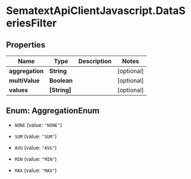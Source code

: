 # SematextApiClientJavascript.DataSeriesFilter

## Properties
Name | Type | Description | Notes
------------ | ------------- | ------------- | -------------
**aggregation** | **String** |  | [optional] 
**multiValue** | **Boolean** |  | [optional] 
**values** | **[String]** |  | [optional] 


<a name="AggregationEnum"></a>
## Enum: AggregationEnum


* `NONE` (value: `"NONE"`)

* `SUM` (value: `"SUM"`)

* `AVG` (value: `"AVG"`)

* `MIN` (value: `"MIN"`)

* `MAX` (value: `"MAX"`)




